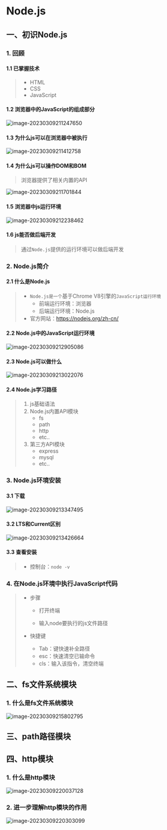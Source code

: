 # Node.js

## 一、初识Node.js

### 1. 回顾

#### 1.1 已掌握技术

> - HTML
> - CSS
> - JavaScript

#### 1.2 浏览器中的JavaScript的组成部分

![image-20230309211247650](https://gitee.com/chen-jiujia/typora-picgo/raw/master/img/202309251730908.png)

#### 1.3 为什么js可以在浏览器中被执行

![image-20230309211412758](https://gitee.com/chen-jiujia/typora-picgo/raw/master/img/202309251730909.png)

#### 1.4 为什么js可以操作DOM和BOM

> 浏览器提供了相关内置的API

![image-20230309211701844](https://gitee.com/chen-jiujia/typora-picgo/raw/master/img/202309251730910.png)

#### 1.5 浏览器中js运行环境

![image-20230309212238462](https://gitee.com/chen-jiujia/typora-picgo/raw/master/img/202309251730911.png)

#### 1.6 js能否做后端开发

> 通过`Node.js`提供的运行环境可以做后端开发

### 2. Node.js简介

#### 2.1 什么是Node.js

> - `Node.js是一个`基于Chrome V8引擎的`JavaScript运行环境`
>   - 前端运行环境：浏览器
>   - 后端运行环境：Node.js
> - 官方网站：https://nodejs.org/zh-cn/

#### 2.2 Node.js中的JavaScript运行环境

![image-20230309212905086](https://gitee.com/chen-jiujia/typora-picgo/raw/master/img/202309251730912.png)

#### 2.3 Node.js可以做什么

![image-20230309213022076](https://gitee.com/chen-jiujia/typora-picgo/raw/master/img/202309251730913.png)

#### 2.4 Node.js学习路径

> 1. js基础语法
> 2. Node.js内置API模块
>    - fs
>    - path
>    - http
>    - etc..
> 3. 第三方API模块
>    - express
>    - mysql
>    - etc..

### 3. Node.js环境安装

#### 3.1 下载

![image-20230309213347495](https://gitee.com/chen-jiujia/typora-picgo/raw/master/img/202309251730914.png)

#### 3.2 LTS和Current区别

![image-20230309213426664](https://gitee.com/chen-jiujia/typora-picgo/raw/master/img/202309251730915.png)

#### 3.3 查看安装

> - 控制台：`node -v`

### 4. 在Node.js环境中执行JavaScript代码

> - 步骤
>
>   - 打开终端
>
>   - 输入node要执行的js文件路径
>
> - 快捷键
>
>   - Tab：键快速补全路径
>   - esc：快速清空已输命令
>   - cls：输入该指令，清空终端

## 二、fs文件系统模块

### 1. 什么是fs文件系统模块

![image-20230309215802795](https://gitee.com/chen-jiujia/typora-picgo/raw/master/img/202309251730916.png)



## 三、path路径模块

## 四、http模块

### 1. 什么是http模块

![image-20230309220037128](https://gitee.com/chen-jiujia/typora-picgo/raw/master/img/202309251730917.png)

### 2. 进一步理解http模块的作用

![image-20230309220303099](https://gitee.com/chen-jiujia/typora-picgo/raw/master/img/202309251730918.png)

